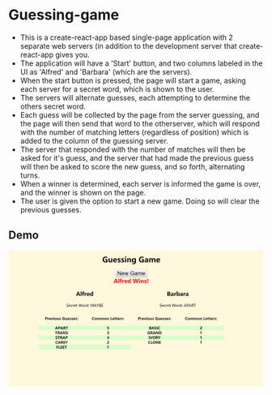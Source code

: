 # Guessing-game
* This is a create-react-app based single-page application with 2 separate web servers (in addition to the development server that create-react-app gives you.
* The application will have a 'Start' button, and two columns labeled in the UI as 'Alfred' and 'Barbara' (which are the servers).
* When the start button is pressed, the page will start a game, asking each server for a secret word, which is shown to the user.
* The servers will alternate guesses, each attempting to determine the others secret word.
* Each guess will be collected by the page from the server guessing, and the page will then send that word to the otherserver, 
which will respond with the number of matching letters (regardless of position) which is added to the column of the guessing server.
* The server that responded with the number of matches will then be asked for it's guess, and the server that had made the previous guess will then be asked to score the new guess, and so forth, alternating turns.
* When a winner is determined, each server is informed the game is over, and the winner is shown on the page. 
* The user is given the option to start a new game. Doing so will clear the previous guesses.

## Demo
![Demo image](./demo.png)
